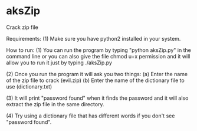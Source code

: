 # aksZip
Crack zip file 

Requirements:
(1) Make sure you have python2 installed in your system.

How to run:
(1) You can run the program by typing "python aksZip.py" in the command line or you can also give the file chmod u+x permission and it will allow you to run it just by typing ./aksZip.py

(2) Once you run the program it will ask you two things:
  (a) Enter the name of the zip file to crack (evil.zip)
  (b) Enter the name of the dictionary file to use (dictionary.txt)
  
(3) It will print "password found" when it finds the password and it will also extract the zip file in the same directory.

(4) Try using a dictionary file that has different words if you don't see "password found".



